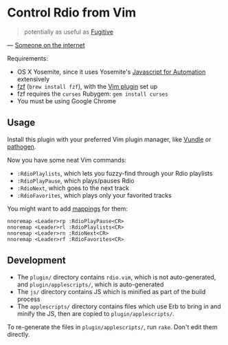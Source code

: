# Control Rdio from Vim

> potentially as useful as [Fugitive]

&mdash; [Someone on the internet](http://www.reddit.com/r/vim/comments/2n04wj/control_rdio_from_vim/cm978ag)

[Fugitive]: https://github.com/tpope/vim-fugitive

Requirements:

* OS X Yosemite, since it uses Yosemite's [Javascript for Automation] extensively
* [fzf][fzf] (`brew install fzf`), with the [Vim plugin][fzf-vim] set up
* fzf requires the `curses` Rubygem: `gem install curses`
* You must be using Google Chrome

[Javascript for Automation]: https://developer.apple.com/library/mac/releasenotes/InterapplicationCommunication/RN-JavaScriptForAutomation/index.html
[fzf]: https://github.com/junegunn/fzf
[fzf-vim]: https://github.com/junegunn/fzf#install-as-vim-plugin

## Usage

Install this plugin with your preferred Vim plugin manager, like [Vundle] or
[pathogen].

[Vundle]: https://github.com/gmarik/Vundle.vim
[pathogen]: https://github.com/tpope/vim-pathogen

Now you have some neat Vim commands:

* `:RdioPlaylists`, which lets you fuzzy-find through your Rdio playlists
* `:RdioPlayPause`, which plays/pauses Rdio
* `:RdioNext`, which goes to the next track
* `:RdioFavorites`, which plays only your favorited tracks

You might want to add [mappings] for them:

[mappings]: http://learnvimscriptthehardway.stevelosh.com/chapters/05.html

```vim
nnoremap <Leader>rp :RdioPlayPause<CR>
nnoremap <Leader>rl :RdioPlaylists<CR>
nnoremap <Leader>rn :RdioNext<CR>
nnoremap <Leader>rf :RdioFavorites<CR>
```

## Development

* The `plugin/` directory contains `rdio.vim`, which is not auto-generated, and
  `plugin/applescripts/`, which is auto-generated
* The `js/` directory contains JS which is minified as part of the build process
* The `applescripts/` directory contains files which use Erb to bring in and
  minify the JS, then are copied to `plugin/applescripts/`.

To re-generate the files in `plugin/applescripts/`, run `rake`. Don't edit them
directly.
